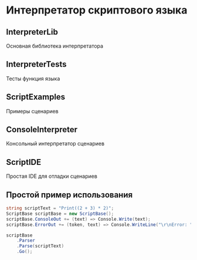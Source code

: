 # Интерпретатор скриптового языка

## InterpreterLib
Основная библиотека интерпретатора

## InterpreterTests
Тесты функция языка

## ScriptExamples
Примеры сценариев

## ConsoleInterpreter
Консольный интерпретатор сценариев

## ScriptIDE
Простая IDE для отладки сценариев

## Простой пример использования

```C#
string scriptText = "Print((2 + 3) * 2)";
ScriptBase scriptBase = new ScriptBase();
scriptBase.ConsoleOut += (text) => Console.Write(text);
scriptBase.ErrorOut += (token, text) => Console.WriteLine("\r\nError: " + text);

scriptBase
	.Parser
	.Parse(scriptText)
	.Go();
```
